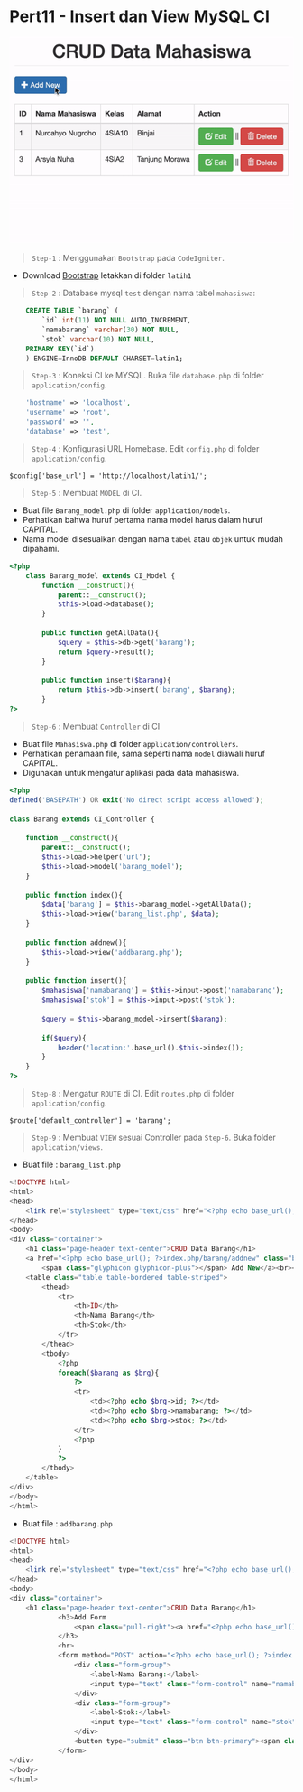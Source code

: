 # Pert11 - Insert dan View MySQL CI

![](/CI-CRUD-UI.gif)

> `Step-1` : Menggunakan  `Bootstrap` pada `CodeIgniter`.

* Download [Bootstrap](https://github.com/nurcahyobn/web2/raw/master/bootstrap.zip) letakkan di folder `latih1`

> `Step-2` : Database mysql `test` dengan nama tabel `mahasiswa`:

```sql
    CREATE TABLE `barang` (
        `id` int(11) NOT NULL AUTO_INCREMENT,
        `namabarang` varchar(30) NOT NULL,
        `stok` varchar(10) NOT NULL,
    PRIMARY KEY(`id`)
    ) ENGINE=InnoDB DEFAULT CHARSET=latin1;
```

> `Step-3` : Koneksi CI ke MYSQL. Buka file `database.php` di folder `application/config`.

```php
	'hostname' => 'localhost',
	'username' => 'root',
	'password' => '',
	'database' => 'test',
```

> `Step-4` : Konfigurasi URL Homebase. Edit `config.php` di folder `application/config`.

```
$config['base_url'] = 'http://localhost/latih1/';
```

> `Step-5` : Membuat `MODEL` di CI. 

* Buat file `Barang_model.php` di folder `application/models`.
* Perhatikan bahwa huruf pertama nama model harus dalam huruf CAPITAL.
* Nama model disesuaikan dengan nama `tabel` atau `objek` untuk mudah dipahami.

```php
<?php
	class Barang_model extends CI_Model {
		function __construct(){
			parent::__construct();
			$this->load->database();
		}
 
		public function getAllData(){
			$query = $this->db->get('barang');
			return $query->result(); 
		}
 
		public function insert($barang){
			return $this->db->insert('barang', $barang);
		} 
?>
```

> `Step-6` : Membuat `Controller` di CI

* Buat file `Mahasiswa.php` di folder `application/controllers`.
* Perhatikan penamaan file, sama seperti nama `model` diawali huruf CAPITAL.
* Digunakan untuk mengatur aplikasi pada data mahasiswa.

```php
<?php
defined('BASEPATH') OR exit('No direct script access allowed');
 
class Barang extends CI_Controller {
 
	function __construct(){
		parent::__construct();
		$this->load->helper('url');
		$this->load->model('barang_model');
	}
 
	public function index(){
		$data['barang'] = $this->barang_model->getAllData();
		$this->load->view('barang_list.php', $data);
	}
 
	public function addnew(){
		$this->load->view('addbarang.php');
	}
 
	public function insert(){
		$mahasiswa['namabarang'] = $this->input->post('namabarang');
		$mahasiswa['stok'] = $this->input->post('stok');
 
		$query = $this->barang_model->insert($barang);
 
		if($query){
			header('location:'.base_url().$this->index());
		}
	} 
?>
```

> `Step-8` : Mengatur `ROUTE` di CI. Edit `routes.php` di folder `application/config`.

```
$route['default_controller'] = 'barang';
```

> `Step-9` : Membuat `VIEW` sesuai Controller pada `Step-6`. Buka folder `application/views`.

* Buat file : `barang_list.php`

```php
<!DOCTYPE html>
<html>
<head>
	<link rel="stylesheet" type="text/css" href="<?php echo base_url(); ?>bootstrap/css/bootstrap.min.css">
</head>
<body>
<div class="container">
	<h1 class="page-header text-center">CRUD Data Barang</h1>
    <a href="<?php echo base_url(); ?>index.php/barang/addnew" class="btn btn-primary">
        <span class="glyphicon glyphicon-plus"></span> Add New</a><br><br>
    <table class="table table-bordered table-striped">
        <thead>
            <tr>
                <th>ID</th>
                <th>Nama Barang</th>
                <th>Stok</th>
            </tr>
        </thead>
        <tbody>
            <?php
            foreach($barang as $brg){
                ?>
                <tr>
                    <td><?php echo $brg->id; ?></td>
                    <td><?php echo $brg->namabarang; ?></td>
                    <td><?php echo $brg->stok; ?></td>
                </tr>
                <?php
            }
            ?>
        </tbody>
    </table>
</div>
</body>
</html>
```

* Buat file : `addbarang.php`

```php
<!DOCTYPE html>
<html>
<head>
	<link rel="stylesheet" type="text/css" href="<?php echo base_url(); ?>bootstrap/css/bootstrap.min.css">
</head>
<body>
<div class="container">
	<h1 class="page-header text-center">CRUD Data Barang</h1>
			<h3>Add Form
				<span class="pull-right"><a href="<?php echo base_url(); ?>" class="btn btn-primary"><span class="glyphicon glyphicon-arrow-left"></span> Back</a></span>
			</h3>
			<hr>
			<form method="POST" action="<?php echo base_url(); ?>index.php/barang/insert">
				<div class="form-group">
					<label>Nama Barang:</label>
					<input type="text" class="form-control" name="namabarang">
				</div>
				<div class="form-group">
					<label>Stok:</label>
					<input type="text" class="form-control" name="stok">
				</div>				
				<button type="submit" class="btn btn-primary"><span class="glyphicon glyphicon-floppy-disk"></span> Simpan </button>
			</form>		
</div>
</body>
</html>
```
